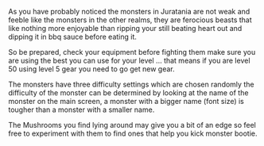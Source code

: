 ---
---
As you have probably noticed the monsters in Juratania are not weak and feeble like the monsters in the other realms, they are ferocious beasts that like nothing more enjoyable than ripping your still beating heart out and dipping it in bbq sauce before eating it.

So be prepared, check your equipment before fighting them make sure you are using the best you can use for your level ... that means if you are level 50 using level 5 gear you need to go get new gear.

The monsters have three difficulty settings which are chosen randomly the difficulty of the monster can be determined by looking at the name of the monster on the main screen, a monster with a bigger name (font size) is tougher than a monster with a smaller name.

The Mushrooms you find lying around may give you a bit of an edge so feel free to experiment with them to find ones that help you kick monster bootie.